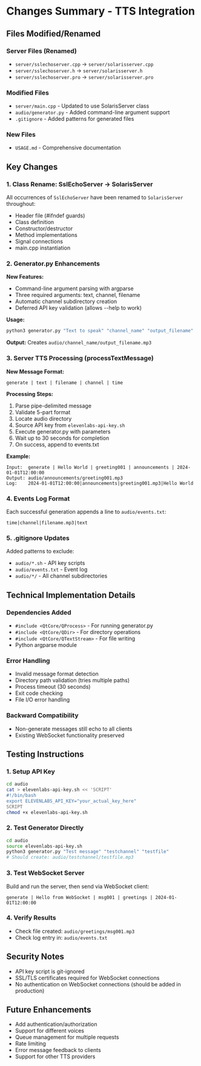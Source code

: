 # Changes Summary - TTS Integration

## Files Modified/Renamed

### Server Files (Renamed)
- `server/sslechoserver.cpp` → `server/solarisserver.cpp`
- `server/sslechoserver.h` → `server/solarisserver.h`
- `server/sslechoserver.pro` → `server/solarisserver.pro`

### Modified Files
- `server/main.cpp` - Updated to use SolarisServer class
- `audio/generator.py` - Added command-line argument support
- `.gitignore` - Added patterns for generated files

### New Files
- `USAGE.md` - Comprehensive documentation

## Key Changes

### 1. Class Rename: SslEchoServer → SolarisServer
All occurrences of `SslEchoServer` have been renamed to `SolarisServer` throughout:
- Header file (#ifndef guards)
- Class definition
- Constructor/destructor
- Method implementations
- Signal connections
- main.cpp instantiation

### 2. Generator.py Enhancements
**New Features:**
- Command-line argument parsing with argparse
- Three required arguments: text, channel, filename
- Automatic channel subdirectory creation
- Deferred API key validation (allows --help to work)

**Usage:**
```bash
python3 generator.py "Text to speak" "channel_name" "output_filename"
```

**Output:**
Creates `audio/channel_name/output_filename.mp3`

### 3. Server TTS Processing (processTextMessage)

**New Message Format:**
```
generate | text | filename | channel | time
```

**Processing Steps:**
1. Parse pipe-delimited message
2. Validate 5-part format
3. Locate audio directory
4. Source API key from `elevenlabs-api-key.sh`
5. Execute generator.py with parameters
6. Wait up to 30 seconds for completion
7. On success, append to events.txt

**Example:**
```
Input:  generate | Hello World | greeting001 | announcements | 2024-01-01T12:00:00
Output: audio/announcements/greeting001.mp3
Log:    2024-01-01T12:00:00|announcements|greeting001.mp3|Hello World
```

### 4. Events Log Format
Each successful generation appends a line to `audio/events.txt`:
```
time|channel|filename.mp3|text
```

### 5. .gitignore Updates
Added patterns to exclude:
- `audio/*.sh` - API key scripts
- `audio/events.txt` - Event log
- `audio/*/` - All channel subdirectories

## Technical Implementation Details

### Dependencies Added
- `#include <QtCore/QProcess>` - For running generator.py
- `#include <QtCore/QDir>` - For directory operations
- `#include <QtCore/QTextStream>` - For file writing
- Python argparse module

### Error Handling
- Invalid message format detection
- Directory path validation (tries multiple paths)
- Process timeout (30 seconds)
- Exit code checking
- File I/O error handling

### Backward Compatibility
- Non-generate messages still echo to all clients
- Existing WebSocket functionality preserved

## Testing Instructions

### 1. Setup API Key
```bash
cd audio
cat > elevenlabs-api-key.sh << 'SCRIPT'
#!/bin/bash
export ELEVENLABS_API_KEY="your_actual_key_here"
SCRIPT
chmod +x elevenlabs-api-key.sh
```

### 2. Test Generator Directly
```bash
cd audio
source elevenlabs-api-key.sh
python3 generator.py "Test message" "testchannel" "testfile"
# Should create: audio/testchannel/testfile.mp3
```

### 3. Test WebSocket Server
Build and run the server, then send via WebSocket client:
```
generate | Hello from WebSocket | msg001 | greetings | 2024-01-01T12:00:00
```

### 4. Verify Results
- Check file created: `audio/greetings/msg001.mp3`
- Check log entry in: `audio/events.txt`

## Security Notes
- API key script is git-ignored
- SSL/TLS certificates required for WebSocket connections
- No authentication on WebSocket connections (should be added in production)

## Future Enhancements
- Add authentication/authorization
- Support for different voices
- Queue management for multiple requests
- Rate limiting
- Error message feedback to clients
- Support for other TTS providers
